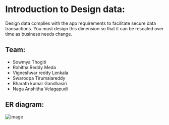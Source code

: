 # Introduction to Design data:
Design data complies with the app requirements to facilitate secure data transactions. You must design this dimension so that it can be rescaled over time as business needs change.
## Team:
- Sowmya Thogiti
- Rohitha Reddy Meda
- Vigneshwar reddy Lenkala
- Swaroopa Tirumalareddy
- Bharath kumar Gandhasiri
- Naga Anshitha Velagapudi

## ER diagram:  
![image](https://github.com/annie0sc/gdp_health_app/blob/master/Design%20Data/ERdiagrams/ERD-Healthify.png)
